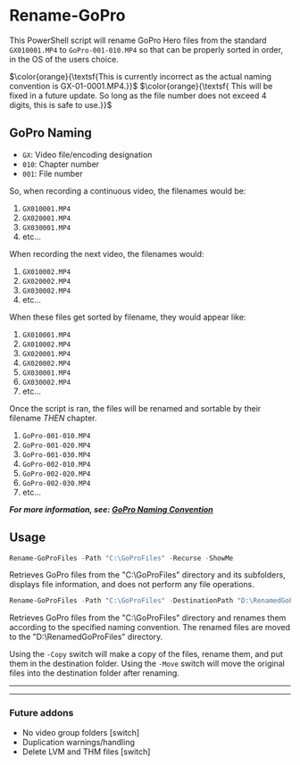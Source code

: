 # Rename-GoPro

This PowerShell script will rename GoPro Hero files from the standard `GX010001.MP4` to `GoPro-001-010.MP4` so that can be properly sorted in order, in the OS of the users choice.

 $\color{orange}{\textsf{This is currently incorrect as the actual naming convention is GX-01-0001.MP4.}}$
$\color{orange}{\textsf{ This will be fixed in a future update. So long as the file number does not exceed 4 digits, this is safe to use.}}$

## GoPro Naming

- `GX`: Video file/encoding designation
- `010`: Chapter number
- `001`: File number

So, when recording a continuous video, the filenames would be:

1. `GX010001.MP4`
2. `GX020001.MP4`
3. `GX030001.MP4`
4. etc...

When recording the next video, the filenames would:

1. `GX010002.MP4`
2. `GX020002.MP4`
3. `GX030002.MP4`
4. etc...

When these files get sorted by filename, they would appear like:

1. `GX010001.MP4`
2. `GX010002.MP4`
3. `GX020001.MP4`
4. `GX020002.MP4`
5. `GX030001.MP4`
6. `GX030002.MP4`
7. etc...

Once the script is ran, the files will be renamed and sortable by their filename *THEN* chapter.

1. `GoPro-001-010.MP4`
2. `GoPro-001-020.MP4`
3. `GoPro-001-030.MP4`
4. `GoPro-002-010.MP4`
5. `GoPro-002-020.MP4`
6. `GoPro-002-030.MP4`
7. etc...

***For more information, see: [GoPro Naming Convention](https://community.gopro.com/s/article/GoPro-Camera-File-Naming-Convention?language=en_US)***

## Usage

```PowerShell
Rename-GoProFiles -Path "C:\GoProFiles" -Recurse -ShowMe
```

Retrieves GoPro files from the "C:\\GoProFiles" directory and its subfolders, displays file information, and does not perform any file operations.

```PowerShell
Rename-GoProFiles -Path "C:\GoProFiles" -DestinationPath "D:\RenamedGoProFiles"
```

Retrieves GoPro files from the "C:\\GoProFiles" directory and renames them according to the specified naming convention. The renamed files are moved to the "D:\\RenamedGoProFiles" directory.

Using the `-Copy` switch will make a copy of the files, rename them, and put them in the destination folder.
Using the `-Move` switch will move the original files into the destination folder after renaming.

---
---

### Future addons

- No video group folders \[switch\]
- Duplication warnings/handling
- Delete LVM and THM files \[switch\]
  
